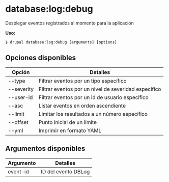 # database:log:debug
Desplegar eventos registrados al momento para la aplicación

**Uso:**
```
$ drupal database:log:debug [arguments] [options]
```

## Opciones disponibles
Opción | Detalles
-------|-------------
--type | Filtrar eventos por un tipo específico
--severity | Filtrar eventos por un nivel de severidad específico
--user-id | Filtrar eventos por un id de usuario específico
--asc | Listar eventos en orden ascendiente
--limit | Limitar los resultados a un número específico
--offset | Punto inicial de un límite
--yml | Imprimir en formato YAML

## Argumentos disponibles
Argumento | Detalles
---------|-------------
event-id | ID del evento DBLog
